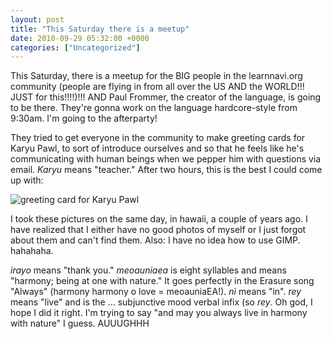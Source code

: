 ```yaml
---
layout: post
title: "This Saturday there is a meetup"
date: 2010-09-29 05:32:00 +0000
categories: ["Uncategorized"]
---
```


This Saturday, there is a meetup for the BIG people in the learnnavi.org community (people are flying in from all over the US AND the WORLD!!! JUST for this!!!!)!!! AND Paul Frommer, the creator of the language, is going to be there. They're gonna work on the language hardcore-style from 9:30am. I'm going to the afterparty!

They tried to get everyone in the community to make greeting cards for Karyu Pawl, to sort of introduce ourselves and so that he feels like he's communicating with human beings when we pepper him with questions via email. *Karyu* means "teacher." After two hours, this is the best I could come up with:

![greeting card for Karyu Pawl](http://farm5.static.flickr.com/4111/5035466888_6997208c62.jpg)

I took these pictures on the same day, in hawaii, a couple of years ago. I have realized that I either have no good photos of myself or I just forgot about them and can't find them. Also: I have no idea how to use GIMP. hahahaha. 

*irayo* means "thank you." *meoauniaea* is eight syllables and means "harmony; being at one with nature." It goes perfectly in the Erasure song "Always" (harmony harmony o love = meoauniaEA!). *nì* means "in". *rey* means "live" and <iv> is the ... subjunctive mood verbal infix (so *r<iv>ey*. Oh god, I hope I did it right. I'm trying to say "and may you always live in harmony with nature" I guess. AUUUGHHH